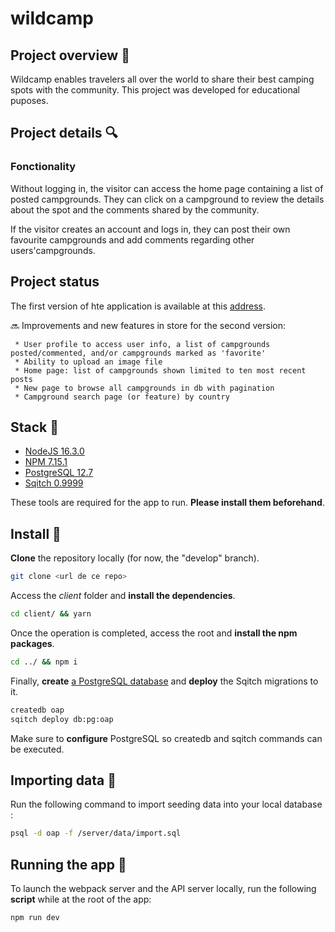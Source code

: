 # wildcamp

## Project overview 📝

Wildcamp enables travelers all over the world to share their best camping spots with the community. This project was developed for educational puposes. 

## Project details 🔍

### Fonctionality
Without logging in, the visitor can access the home page containing a list of posted campgrounds. They can click on a campground to review the details about the spot and the comments shared by the community.

If the visitor creates an account and logs in, they can post their own favourite campgrounds and add comments regarding other users'campgrounds.

## Project status

 The first version of hte application is available at this [address](https://wildcamp-test.herokuapp.com/).

:soon: Improvements and new features in store for the second version:
     
     * User profile to access user info, a list of campgrounds posted/commented, and/or campgrounds marked as 'favorite'
     * Ability to upload an image file
     * Home page: list of campgrounds shown limited to ten most recent posts
     * New page to browse all campgrounds in db with pagination
     * Campground search page (or feature) by country

## Stack :wrench:

* [NodeJS 16.3.0](https://nodejs.org/fr/download/)
* [NPM 7.15.1](https://www.npmjs.com/get-npm)
* [PostgreSQL 12.7](https://www.postgresql.org/download/)
* [Sqitch 0.9999](https://sqitch.org/download/)

These tools are required for the app to run. __Please install them beforehand__.

## Install :construction_worker:

__Clone__ the repository locally (for now, the "develop" branch).

```bash
git clone <url de ce repo>
```
Access the *client* folder and __install the dependencies__.


```bash
cd client/ && yarn
```

Once the operation is completed, access the root and __install the npm packages__.


```bash
cd ../ && npm i
```

Finally, __create__ [a PostgreSQL database](https://www.postgresql.org/docs/12/app-createdb.html) and __deploy__ the Sqitch migrations to it.

```bash
createdb oap
sqitch deploy db:pg:oap
```
Make sure to __configure__ PostgreSQL so createdb and sqitch commands can be executed.

## Importing data :floppy_disk:

Run the following command to import seeding data into your local database :

```bash
psql -d oap -f /server/data/import.sql
```

## Running the app :rocket:

To launch the webpack server and the API server locally, run the following __script__ while at the root of the app:
```bash
npm run dev
```